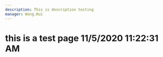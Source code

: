 ```yaml
---
description: This is description testing
manager: Wang.Hui
---
```

# this is a test page 11/5/2020 11:22:31 AM
